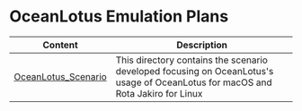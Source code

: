 # OceanLotus Emulation Plans

| Content | Description |
| ------- | ----------- |
| [OceanLotus_Scenario](./OceanLotus_Scenario/) | This directory contains the scenario developed focusing on OceanLotus's usage of OceanLotus for macOS and Rota Jakiro for Linux |
